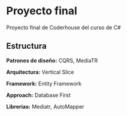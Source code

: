 
# Proyecto final

Proyecto final de Coderhouse del curso de C#

## Estructura

**Patrones de diseño:** CQRS, MediaTR

**Arquitectura:** Vertical Slice

**Framework:** Entity Framework

**Approach:** Database First

**Librerias:** Mediatr, AutoMapper
